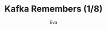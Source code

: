 ---
media: "images/rounds/round_3/kafka_remembers_1.png"
media_type: image
title: Kafka Remembers (1/8)
author: Eva
desc: Kafka Hynes recognises Fiore Silvestri from the previous shift, remembering her actions.
---